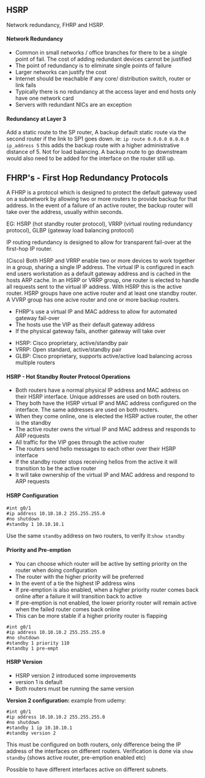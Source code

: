 ## HSRP 

Network redundancy, FHRP and HSRP.

#### Network Redundancy

- Common in small networks / office branches for there to be a single point of fail. The cost of adding redundant devices cannot be justified 
- The point of redundancy is to eliminate single points of failure
- Larger networks can justify the cost
- Internet should be reachable if any core/ distribution switch, router or link fails
- Typically there is no redundancy at the access layer and end hosts only have one network card
- Servers with redundant NICs are an exception

#### Redundancy at Layer 3

Add a static route to the SP router, A backup default static route via the second router if the link to SP1 goes down.
ie: ```ip route 0.0.0.0 0.0.0.0 ip_address 5``` this adds the backup route with a higher administrative distance of 5. Not for load balancing. 
A backup route to go downstream would also need to be added for the interface on the router still up.

## FHRP's - First Hop Redundancy Protocols

A FHRP is a protocol which is designed to protect the default gateway used on a subnetwork by allowing two or more routers to provide backup for that address. In the event of a failure of an active router, the backup router will take over the address, usually within seconds.

EG: HSRP (hot standby router protocol), VRRP (virtual routing redundancy protocol), GLBP (gateway load balancing protocol)

IP routing redundancy is designed to allow for transparent fail-over at the first-hop IP router.

(Cisco)
Both HSRP and VRRP enable two or more devices to work together in a group, sharing a single IP address. The virtual IP is configured in each end users workstation as a default gateway address and is cached in the hosts ARP cache.
In an HSRP or VRRP group, one router is elected to handle all requests sent to the virtual IP address. With HSRP this is the active router. HSRP groups have one active router and at least one standby router. A VVRP group has one acive router and one or more backup routers.

* FHRP's use a virtual IP and MAC address to allow for automated gateway fail-over
* The hosts use the VIP as their default gateway address
* If the physical gateway fails, another gateway will take over

- HSRP: Cisco proprietary, active/standby pair
- VRRP: Open standard, active/standby pair
- GLBP: Cisco proprietary, supports active/active load balancing across multiple routers

#### HSRP - Hot Standby Router Protocol Operations

* Both routers have a normal physical IP address and MAC address on their HSRP interface. Unique addresses are used on both routers.
* They both have the HSRP virtual IP and MAC address configured on the interface. The same addresses are used on both routers.
* When they come online, one is elected the HSRP active router, the other is the standby 
* The active router owns the virtual IP and MAC address and responds to ARP requests
* All traffic for the VIP goes through the active router
* The routers send hello messages to each other over their HSRP interface
* If the standby router stops receiving hellos from the active it will transition to be the active router
* It will take ownership of the virtual IP and MAC address and respond to ARP requests

#### HSRP Configuration

```
#int g0/1
#ip address 10.10.10.2 255.255.255.0
#no shutdown
#standby 1 10.10.10.1
```
Use the same ```standby``` address on two routers, to verify it:```show standby```

#### Priority and Pre-emption

* You can choose which router will be active by setting priority on the router when doing configuration
* The router with the higher priority will be preferred
* In the event of a tie the highest IP address wins
* If pre-emption is also enabled, when a higher priority router comes back online after a failure it will transition back to active
* If pre-emption is not enabled, the lower priority router will remain active when the failed router comes back online
* This can be more stable if a higher priority router is flapping

```
#int g0/1
#ip address 10.10.10.2 255.255.255.0
#no shutdown
#standby 1 priority 110
#standby 1 pre-empt 
```


#### HSRP Version

- HSRP version 2 introduced some improvements
- version 1 is default
- Both routers must be running the same version

**Version 2 configuration:**
example from udemy:
```
#int g0/1
#ip address 10.10.10.2 255.255.255.0
#no shutdown
#standby 1 ip 10.10.10.1
#standby version 2
```

This must be configured on both routers, only difference being the IP address of the interfaces on different routers.
Verification is done via ```show standby``` (shows active router, pre-emption enabled etc)

Possible to have different interfaces active on different subnets. 

